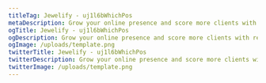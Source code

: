 ```yaml
---
titleTag: Jewelify - uj1l6bWhichPos
metaDescription: Grow your online presence and score more clients with responsive and user-friendly websites.
ogTitle: Jewelify - uj1l6bWhichPos
ogDescription: Grow your online presence and score more clients with responsive and user-friendly websites.
ogImage: /uploads/template.png
twitterTitle: Jewelify - uj1l6bWhichPos
twitterDescription: Grow your online presence and score more clients with responsive and user-friendly websites.
twitterImage: /uploads/template.png
---
```

